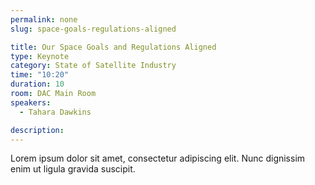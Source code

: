 ```yaml
---
permalink: none
slug: space-goals-regulations-aligned

title: Our Space Goals and Regulations Aligned
type: Keynote
category: State of Satellite Industry
time: "10:20"
duration: 10
room: DAC Main Room
speakers:
  - Tahara Dawkins

description: 
---
```

Lorem ipsum dolor sit amet, consectetur adipiscing elit. Nunc dignissim enim ut ligula gravida suscipit.